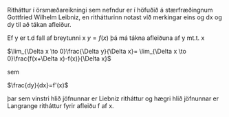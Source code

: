 Ritháttur í örsmæðareikningi sem nefndur er í höfuðið á stærfræðingnum Gottfried Wilhelm Leibniz, en rithátturinn notast við merkingar eins og dx og dy til að tákan afleiður. 

Ef y er t.d fall af breytunni x $y=f(x)$
þá má tákna afleiðuna af y mt.t. x

$\lim_{\Delta x \to 0}\frac{\Delta y}{\Delta x}= \lim_{\Delta x \to 0}\frac{f(x+\Delta x)-f(x)}{\Delta x}$

sem

$\frac{dy}{dx}=f'(x)$

þar sem vinstri hlið jöfnunnar er Liebniz ritháttur og hægri hlið jöfnunnar er Langrange ritháttur fyrir afleiðu f af x.
